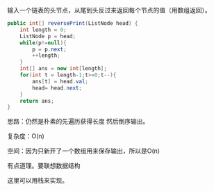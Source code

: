 输入一个链表的头节点，从尾到头反过来返回每个节点的值（用数组返回）。

```java
public int[] reversePrint(ListNode head) {
    int length = 0;
    ListNode p = head;
    while(p!=null){
        p = p.next;
        ++length;
    }
    int[] ans = new int[length];
    for(int t = length-1;t>=0;t--){
        ans[t] = head.val;
        head= head.next;
    }
    return ans;
}
```

思路：仍然是朴素的先遍历获得长度 然后倒序输出。

复杂度：O(n)

空间：因为只新开了一个数组用来保存输出，所以是O(n)

有点道理。要联想数据结构

这里可以用栈来实现。

